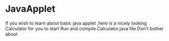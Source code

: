 # JavaApplet

 If you wish to learn about basic java applet ,here is a nicely looking Calculator for you to start 
 Run and compile Calculator.java file
 Don't bother about 
